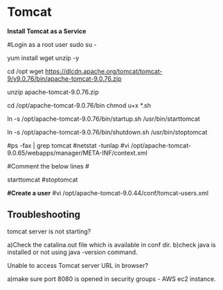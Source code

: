 # Tomcat

**Install Tomcat as a Service**

#Login as a root user
sudo su -

yum install wget unzip -y

cd /opt
wget https://dlcdn.apache.org/tomcat/tomcat-9/v9.0.76/bin/apache-tomcat-9.0.76.zip

unzip apache-tomcat-9.0.76.zip

cd /opt/apache-tomcat-9.0.76/bin
chmod u+x *.sh

ln -s /opt/apache-tomcat-9.0.76/bin/startup.sh /usr/bin/starttomcat

ln -s /opt/apache-tomcat-9.0.76/bin/shutdown.sh /usr/bin/stoptomcat

#ps -fax | grep tomcat
#netstat -tunlap
#vi /opt/apache-tomcat-9.0.65/webapps/manager/META-INF/context.xml

#Comment the below lines
#<!-- <Valve className="org.apache.catalina.valves.RemoteAddrValve"
#allow="127\.\d+\.\d+\.\d+|::1|0:0:0:0:0:0:0:1" /> -->

starttomcat
#stoptomcat
 
**#Create a user**
#vi /opt/apache-tomcat-9.0.44/conf/tomcat-users.xml

Troubleshooting
--------------------

tomcat server is not starting?

a)Check the catalina.out file which is available  in conf dir.
b)check java is installed or not using java -version command.

Unable to access Tomcat server URL in browser?

a)make sure port 8080 is opened in security groups - AWS ec2 instance.



